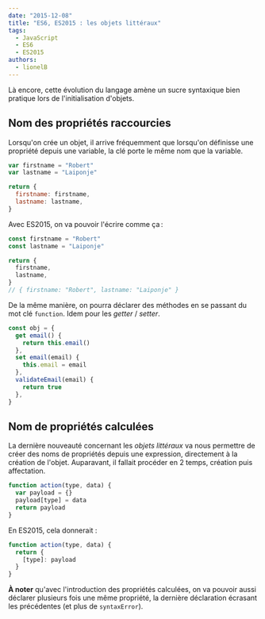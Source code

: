 ```yaml
---
date: "2015-12-08"
title: "ES6, ES2015 : les objets littéraux"
tags:
  - JavaScript
  - ES6
  - ES2015
authors:
  - lionelB
---
```


Là encore, cette évolution du langage amène un sucre syntaxique bien pratique
lors de l'initialisation d'objets.

## Nom des propriétés raccourcies

Lorsqu'on crée un objet, il arrive fréquemment que lorsqu'on définisse une
propriété depuis une variable, la clé porte le même nom que la variable.

```js
var firstname = "Robert"
var lastname = "Laiponje"

return {
  firstname: firstname,
  lastname: lastname,
}
```

Avec ES2015, on va pouvoir l'écrire comme ça :

```js
const firstname = "Robert"
const lastname = "Laiponje"

return {
  firstname,
  lastname,
}
// { firstname: "Robert", lastname: "Laiponje" }
```

De la même manière, on pourra déclarer des méthodes en se passant du mot clé
`function`. Idem pour les *getter* / *setter*.

```js
const obj = {
  get email() {
    return this.email()
  },
  set email(email) {
    this.email = email
  },
  validateEmail(email) {
    return true
  },
}
```

## Nom de propriétés calculées

La dernière nouveauté concernant les *objets littéraux* va nous permettre
de créer des noms de propriétés depuis une expression, directement à la
création de l'objet. Auparavant, il fallait procéder en 2 temps, création
puis affectation.

```js
function action(type, data) {
  var payload = {}
  payload[type] = data
  return payload
}
```

En ES2015, cela donnerait :

```js
function action(type, data) {
  return {
    [type]: payload
  }
}
```

**À noter** qu'avec l'introduction des propriétés calculées, on va pouvoir
aussi déclarer plusieurs fois une même propriété, la dernière déclaration
écrasant les précédentes (et plus de `syntaxError`).
